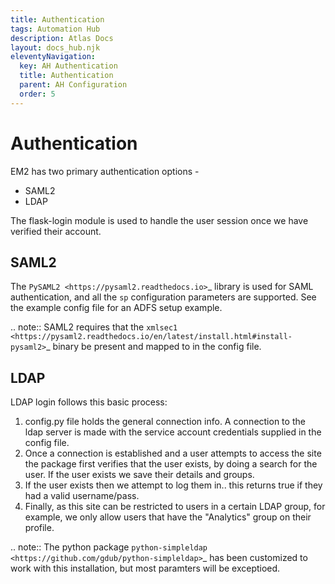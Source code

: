 ```yaml
---
title: Authentication
tags: Automation Hub
description: Atlas Docs
layout: docs_hub.njk
eleventyNavigation:
  key: AH Authentication
  title: Authentication
  parent: AH Configuration
  order: 5
---
```


# Authentication


EM2 has two primary authentication options -

* SAML2
* LDAP

The flask-login module is used to handle the user session once we have verified their account.

## SAML2


The `PySAML2 <https://pysaml2.readthedocs.io>`_ library is used for SAML authentication, and all the ``sp`` configuration parameters are supported. See the example config file for an ADFS setup example.

.. note:: SAML2 requires that the `xmlsec1 <https://pysaml2.readthedocs.io/en/latest/install.html#install-pysaml2>`_ binary be present and mapped to in the config file.

## LDAP


LDAP login follows this basic process:

1. config.py file holds the general connection info. A connection to the ldap server is made with the service account credentials supplied in the config file.
2. Once a connection is established and a user attempts to access the site the package first verifies that the user exists, by doing a search for the user. If the user exists we save their details and groups.
3. If the user exists then we attempt to log them in.. this returns true if they had a valid username/pass.
4. Finally, as this site can be restricted to users in a certain LDAP group, for example, we only allow users that have the "Analytics" group on their profile.



.. note:: The python package `python-simpleldap <https://github.com/gdub/python-simpleldap>`_ has been customized to work with this installation, but most paramters will be exceptioed.
